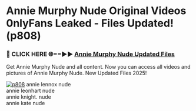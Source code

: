 # Annie Murphy Nude Original Videos 0nlyFans Leaked - Files Updated! (p808)

<h3>🔴 CLICK HERE 🌐==►► <a href="https://tinyurl.com/52m3yx9h" rel="nofollow">Annie Murphy Nude Updated Files</a></h3>

Get Annie Murphy Nude and all content. Now you can access all videos and pictures of Annie Murphy Nude. New Updated Files 2025!

[![p808](https://i.imgur.com/TnHtlc8.gif)](https://tinyurl.com/52m3yx9h)
annie lennox nude<br>
annie leonhart nude<br>
annie knight. nude<br>
annie kate nude